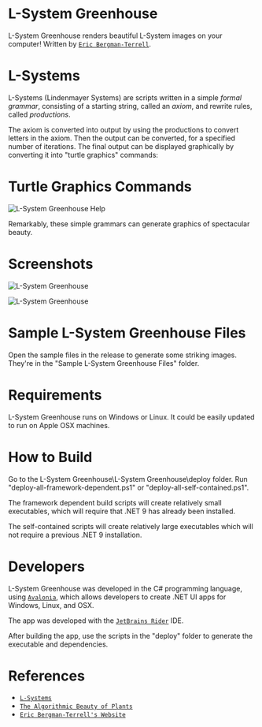 ﻿# L-System Greenhouse

L-System Greenhouse renders beautiful L-System images on your computer! Written by 
[`Eric Bergman-Terrell`](https://EricBT.com).

# L-Systems

L-Systems (Lindenmayer Systems) are scripts written in a simple *formal grammar*, consisting of a starting string,
called an *axiom*, and rewrite rules, called *productions*.

The axiom is converted into output by using the productions to convert letters in the axiom. Then the output can be
converted, for a specified number of iterations. The final output can be displayed graphically by converting it into
"turtle graphics" commands:

# Turtle Graphics Commands

![L-System Greenhouse Help](https://www.ericbt.com/uploaded_images/L-System%20Greenhouse%20Help.png "L-System Greenhouse Help")

Remarkably, these simple grammars can generate graphics of spectacular beauty.

# Screenshots

![L-System Greenhouse](https://www.ericbt.com/uploaded_images/L-System%20Greenhouse.png "Cherry Blossoms")

![L-System Greenhouse](https://www.ericbt.com/uploaded_images/L-System%20Greenhouse%202.png "Eric's Twig")

# Sample L-System Greenhouse Files

Open the sample files in the release to generate some striking images. They're in the "Sample L-System Greenhouse Files" folder.

# Requirements

L-System Greenhouse runs on Windows or Linux. It could be easily updated to run on Apple OSX machines.

# How to Build

Go to the L-System Greenhouse\\L-System Greenhouse\\deploy folder. Run "deploy-all-framework-dependent.ps1" or 
"deploy-all-self-contained.ps1". 

The framework dependent build scripts will create relatively small executables, 
which will require that .NET 9 has already been installed. 

The self-contained scripts will create relatively large 
executables which will not require a previous .NET 9 installation.

# Developers

L-System Greenhouse was developed in the C# programming language, using [`Avalonia`](https://avaloniaui.net/platforms), which allows developers to create .NET UI apps for Windows, Linux, and OSX. 

The app was developed with the [`JetBrains Rider`](https://www.jetbrains.com/rider/) IDE.

After building the app, use the scripts in the "deploy" folder to generate the executable and dependencies.

# References

* [`L-Systems`](https://en.wikipedia.org/wiki/L-system)
* [`The Algorithmic Beauty of Plants`](https://archive.org/details/the-algorithmic-beauty-of-plants)
* [`Eric Bergman-Terrell's Website`](https://EricBT.com)
